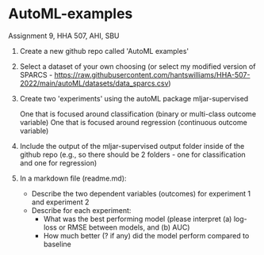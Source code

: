 # AutoML-examples
Assignment 9, HHA 507, AHI, SBU

1. Create a new github repo called 'AutoML examples' 

2. Select a dataset of your own choosing (or select my modified version of SPARCS - https://raw.githubusercontent.com/hantswilliams/HHA-507-2022/main/autoML/datasets/data_sparcs.csv) 

3. Create two 'experiments' using the autoML package mljar-supervised 

    One that is focused around classification (binary or multi-class outcome variable)
    One that is focused around regression (continuous outcome variable) 

4. Include the output of the mljar-supervised output folder inside of the github repo (e.g., so there should be 2 folders - one for classification and one for regression) 

5. In a markdown file (readme.md): 
    - Describe the two dependent variables (outcomes) for experiment 1 and experiment 2 
    - Describe for each experiment: 
        - What was the best performing model (please interpret (a) log-loss or RMSE between models, and (b) AUC) 
        - How much better (? if any) did the model perform compared to baseline
